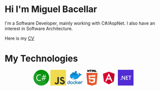 # Hi I'm Miguel Bacellar

I'm a Software Developer, mainly working with C#/AspNet. I also have an interest in Software Architecture.

Here is my [CV](https://github.com/yEIeven/ReadMe/blob/main/Curriculo%20EN-New.pdf)  


# My Technologies

<p align="center">
  <img src="https://github.com/yEIeven/ReadMe/raw/main/csharp.png" alt="C#" width="50" />
  <img src="https://github.com/yEIeven/ReadMe/raw/main/javascript.png" alt="JavaScript" width="50" />
  <img src="https://github.com/yEIeven/ReadMe/raw/main/docker.png" alt="docker" width="50" />
  <img src="https://github.com/yEIeven/ReadMe/raw/main/html.png" alt="html" width="50" />
  <img src="https://github.com/yEIeven/ReadMe/raw/main/angular.png" alt="angular" width="50" />
  <img src="https://github.com/yEIeven/ReadMe/raw/main/dotnet.png" alt="dotnet" width="50" />
  
  
</p>

